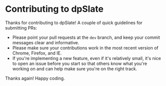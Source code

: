 # Contributing to dpSlate

Thanks for contributing to dpSlate! A couple of quick guidelines for submitting PRs:

- Please point your pull requests at the `dev` branch, and keep your commit messages clear and informative.
- Please make sure your contributions work in the most recent version of Chrome, Firefox, and IE.
- If you're implementing a new feature, even if it's relatively small, it's nice to open an issue before you start so that others know what you're working on and can help make sure you're on the right track.

Thanks again! Happy coding.